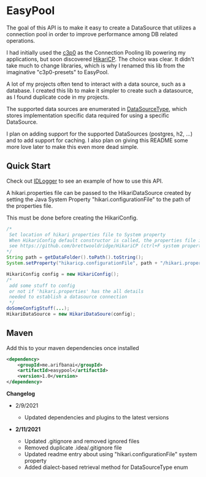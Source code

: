 # EasyPool
The goal of this API is to make it easy to create a DataSource that utilizes a connection pool in order to
improve performance among DB related operations. 

I had initially used the [c3p0](https://github.com/swaldman/c3p0) as the Connection Pooling lib powering my applications, but soon
discovered [HikariCP](https://github.com/brettwooldridge/HikariCP). The choice was clear. It didn't take much to change
libraries, which is why I renamed this lib from the imaginative "c3p0-presets" to EasyPool. 

A lot of my projects often tend to interact with a data source, such as a database. I created this lib
to make it simpler to create such a datasource, as I found duplicate code in my projects.

The supported data sources are enumerated in [DataSourceType](../src/me/arifbanai/easypool/enums/DataSourceType.java), 
which stores implementation specific data required for using a specific DataSource.

I plan on adding support for the supported DataSources (postgres, h2, ...) and to add support for caching.
I also plan on giving this README some more love later to make this even more dead simple. 

## Quick Start
Check out [IDLogger](https://github.com/arif-banai/IDLogger) to see an example of how to use this API.

A hikari.properties file can be passed to the HikariDataSource created by setting the Java System Property "hikari.configurationFile" to the path of the properties file.

This must be done before creating the HikariConfig.



```java
/*
 Set location of hikari properties file to System property
 When HikariConfig default constructor is called, the properties file is loaded
 see https://github.com/brettwooldridge/HikariCP (ctrl+F system property)
*/
String path = getDataFolder().toPath().toString();
System.setProperty("hikaricp.configurationFile", path + "/hikari.properties");

HikariConfig config = new HikariConfig();
/*
 add some stuff to config
 or not if 'hikari.properties' has the all details 
 needed to establish a datasource connection
 */
doSomeConfigStuff(...);
HikariDataSource = new HikariDataSoure(config);
```

## Maven
Add this to your maven dependencies once installed 
```xml
<dependency>
    <groupId>me.arifbanai</groupId>
    <artifactId>easypool</artifactId>
    <version>1.0</version>
</dependency>
```

**Changelog**
- 2/9/2021
    - Updated dependencies and plugins to the latest versions
  
- **2/11/2021**
  - Updated .gitignore and removed ignored files
  - Removed duplicate .idea/.gitignore file
  - Updated readme entry about using "hikari.configurationFile" system property
  - Added dialect-based retrieval method for DataSourceType enum
 
    